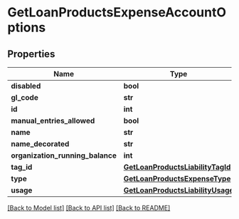 # GetLoanProductsExpenseAccountOptions

## Properties
Name | Type | Description | Notes
------------ | ------------- | ------------- | -------------
**disabled** | **bool** |  | [optional] 
**gl_code** | **str** |  | [optional] 
**id** | **int** |  | [optional] 
**manual_entries_allowed** | **bool** |  | [optional] 
**name** | **str** |  | [optional] 
**name_decorated** | **str** |  | [optional] 
**organization_running_balance** | **int** |  | [optional] 
**tag_id** | [**GetLoanProductsLiabilityTagId**](GetLoanProductsLiabilityTagId.md) |  | [optional] 
**type** | [**GetLoanProductsExpenseType**](GetLoanProductsExpenseType.md) |  | [optional] 
**usage** | [**GetLoanProductsLiabilityUsage**](GetLoanProductsLiabilityUsage.md) |  | [optional] 

[[Back to Model list]](../README.md#documentation-for-models) [[Back to API list]](../README.md#documentation-for-api-endpoints) [[Back to README]](../README.md)

